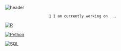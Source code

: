 <!--
**rayhwang3130/rayhwang3130** is a ✨ _special_ ✨ repository because its `README.md` (this file) appears on your GitHub profile.

Here are some ideas to get you started:

                                            [🔭 I am currently working on ...]
[![R](https://img.shields.io/badge/R_Studio-ADD8E6?style=flat-square&logo=R&logoColor=blue)](github.com/rayhwang3130/TODO-List)
[![Python](https://img.shields.io/badge/Python-E0FFFF?style=flat-square&logo=Python&logoColor=red)](github.com/rayhwang3130/TODO-List)
[![SQL](https://img.shields.io/badge/SQL-E6E6FA?style=flat-square&logo=mySQL&logoColor=orange)](github.com/rayhwang3130/TODO-List)
- 🌱 I’m currently learning ...
- 👯 I’m looking to collaborate on ...
- 🤔 I’m looking for help with ...
- 💬 Ask me about ...
- 📫 How to reach me: ...
- 😄 Pronouns: ...
- ⚡ Fun fact: ...
-->
![header](https://capsule-render.vercel.app/api?type=waving&color=gradient&height=300&section=header&text=Ray_Hwang's%20Code%20Archive&fontSize=60)

                        🔭 I am currently working on ...

[![R](https://img.shields.io/badge/R_Studio-ADD8E6?style=flat-square&logo=R&logoColor=blue)](github.com/rayhwang3130/TODO-List)

[![Python](https://img.shields.io/badge/Python-E0FFFF?style=flat-square&logo=Python&logoColor=red)](github.com/rayhwang3130/TODO-List)

[![SQL](https://img.shields.io/badge/SQL-E6E6FA?style=flat-square&logo=mySQL&logoColor=orange)](github.com/rayhwang3130/TODO-List)
